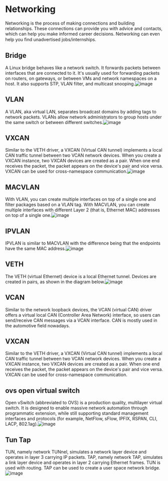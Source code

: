 # Networking
Networking is the process of making connections and building relationships. These connections can provide you with advice and contacts, which can help you make informed career decisions. Networking can even help you ﬁnd unadvertised jobs/internships. 
## Bridge
A Linux bridge behaves like a network switch. It forwards packets between interfaces that are connected to it. It's usually used for forwarding packets on routers, on gateways, or between VMs and network namespaces on a host. It also supports STP, VLAN filter, and multicast snooping.![image](https://github.com/user-attachments/assets/68cc735f-9b76-4a91-b55a-495c74b0a1b3)
## VLAN
A VLAN, aka virtual LAN, separates broadcast domains by adding tags to network packets. VLANs allow network administrators to group hosts under the same switch or between different switches.![image](https://github.com/user-attachments/assets/729a0c03-e2ee-43c7-97dd-94ad03b4d500)
## VXCAN
Similar to the VETH driver, a VXCAN (Virtual CAN tunnel) implements a local CAN traffic tunnel between two VCAN network devices. When you create a VXCAN instance, two VXCAN devices are created as a pair. When one end receives the packet, the packet appears on the device's pair and vice versa. VXCAN can be used for cross-namespace communication.![image](https://github.com/user-attachments/assets/def54c72-f54b-454f-8f1a-9c58922c0fe3)
## MACVLAN
With VLAN, you can create multiple interfaces on top of a single one and filter packages based on a VLAN tag. With MACVLAN, you can create multiple interfaces with different Layer 2 (that is, Ethernet MAC) addresses on top of a single one.![image](https://github.com/user-attachments/assets/58172f4c-72dc-4e35-98b3-32e78000c938)
## IPVLAN
IPVLAN is similar to MACVLAN with the difference being that the endpoints have the same MAC address.![image](https://github.com/user-attachments/assets/94499918-a43b-4d74-9164-c1f623e7e8f8)
## VETH
The VETH (virtual Ethernet) device is a local Ethernet tunnel. Devices are created in pairs, as shown in the diagram below.![image](https://github.com/user-attachments/assets/d271d51d-a33a-4c9b-bf8b-34c5342db046)
## VCAN
Similar to the network loopback devices, the VCAN (virtual CAN) driver offers a virtual local CAN (Controller Area Network) interface, so users can send/receive CAN messages via a VCAN interface. CAN is mostly used in the automotive field nowadays.
## VXCAN
Similar to the VETH driver, a VXCAN (Virtual CAN tunnel) implements a local CAN traffic tunnel between two VCAN network devices. When you create a VXCAN instance, two VXCAN devices are created as a pair. When one end receives the packet, the packet appears on the device's pair and vice versa. VXCAN can be used for cross-namespace communication.
## ovs open virtual switch
Open vSwitch (abbreviated to OVS) is a production quality, multilayer virtual switch. It is designed to enable massive network automation through programmatic extension, while still supporting standard management interfaces and protocols (for example, NetFlow, sFlow, IPFIX, RSPAN, CLI, LACP, 802.1ag).![image](https://github.com/user-attachments/assets/c15ffda1-9d59-43af-98f5-1bc9b22930e6)
## Tun Tap
TUN, namely network TUNnel, simulates a network layer device and operates in layer 3 carrying IP packets. TAP, namely network TAP, simulates a link layer device and operates in layer 2 carrying Ethernet frames. TUN is used with routing. TAP can be used to create a user space network bridge.![image](https://github.com/user-attachments/assets/63b86034-18fb-4cd3-a6d1-288285946c65)
